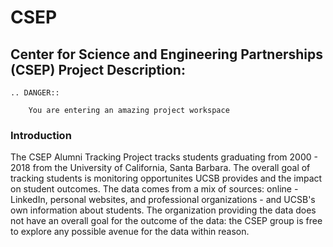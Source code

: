 # CSEP

## Center for Science and Engineering Partnerships (CSEP) Project Description:

```{eval-rst}
.. DANGER::

    You are entering an amazing project workspace
```
### Introduction

The CSEP Alumni Tracking Project tracks students graduating from  2000 - 2018 from the University of California, Santa Barbara. The overall goal of tracking students is monitoring opportunites UCSB provides and the impact on student outcomes. The data comes from a mix of sources: online - LinkedIn, personal websites, and professional organizations - and UCSB's own information about students. The organization providing the data does not have an overall goal for the outcome of the data: the CSEP group is free to explore any possible avenue for the data within reason.  